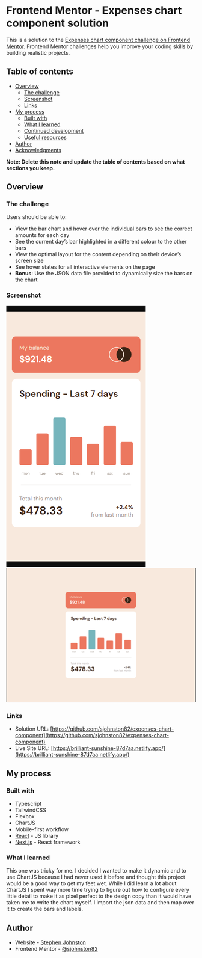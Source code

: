 # Frontend Mentor - Expenses chart component solution

This is a solution to the [Expenses chart component challenge on Frontend Mentor](https://www.frontendmentor.io/challenges/expenses-chart-component-e7yJBUdjwt). Frontend Mentor challenges help you improve your coding skills by building realistic projects.

## Table of contents

- [Overview](#overview)
  - [The challenge](#the-challenge)
  - [Screenshot](#screenshot)
  - [Links](#links)
- [My process](#my-process)
  - [Built with](#built-with)
  - [What I learned](#what-i-learned)
  - [Continued development](#continued-development)
  - [Useful resources](#useful-resources)
- [Author](#author)
- [Acknowledgments](#acknowledgments)

**Note: Delete this note and update the table of contents based on what sections you keep.**

## Overview

### The challenge

Users should be able to:

- View the bar chart and hover over the individual bars to see the correct amounts for each day
- See the current day’s bar highlighted in a different colour to the other bars
- View the optimal layout for the content depending on their device’s screen size
- See hover states for all interactive elements on the page
- **Bonus**: Use the JSON data file provided to dynamically size the bars on the chart

### Screenshot

![375px](./mobile-ss.png)
![1440px](./desktop-ss.png)

### Links

- Solution URL: [https://github.com/sjohnston82/expenses-chart-component](https://github.com/sjohnston82/expenses-chart-component)
- Live Site URL: [https://brilliant-sunshine-87d7aa.netlify.app/](https://brilliant-sunshine-87d7aa.netlify.app/)

## My process

### Built with

- Typescript
- TailwindCSS
- Flexbox
- ChartJS
- Mobile-first workflow
- [React](https://reactjs.org/) - JS library
- [Next.js](https://nextjs.org/) - React framework

### What I learned

This one was tricky for me. I decided I wanted to make it dynamic and to use ChartJS because I had never used it before and thought this project would be a good way to get my feet wet. While I did learn a lot about ChartJS I spent way more time trying to figure out how to configure every little detail to make it as pixel perfect to the design copy than it would have taken me to write the chart myself. I import the json data and then map over it to create the bars and labels.

## Author

- Website - [Stephen Johnston](https://www.stephenmjohnston.net)
- Frontend Mentor - [@sjohnston82](https://www.frontendmentor.io/profile/sjohnston82)
